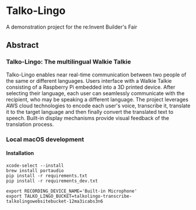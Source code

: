 # Talko-Lingo
A demonstration project for the re:Invent Builder's Fair

## Abstract

### Talko-Lingo: The multilingual Walkie Talkie

Talko-Lingo enables near real-time communication between two people of the same
or different languages. Users interface with a Walkie Talkie consisting of a
Raspberry Pi embedded into a 3D printed device. After selecting their language,
each user can seamlessly communicate with the recipient, who may be speaking a
different language. The project leverages AWS cloud technologies to encode each
user's voice, transcribe it, translate it to the target language and then
finally convert the translated text to speech. Built-in display mechanisms
provide visual feedback of the translation process.


### Local macOS development

#### Installation
```
xcode-select --install
brew install portaudio
pip install -r requirements.txt
pip install -r requirements_dev.txt

export RECORDING_DEVICE_NAME='Built-in Microphone'
export TALKO_LINGO_BUCKET=talkolingo-transcribe-talkolingowebsitebucket-12ma3icabs3n6
```
